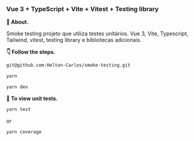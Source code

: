 ### Vue 3 + TypeScript + Vite + Vitest + Testing library

**💬 About.** 

Smoke testing projeto que utiliza testes unitários. Vue 3, Vite, Typescript, Tailwind, vitest, testing library e bibliotecas adicionais.

**👇 Follow the steps.** 

```bash
git@github.com:Helton-Carlos/smoke-testing.git
```

```bash
yarn 
```

```bash
yarn dev
```
**🧪 To view unit tests.** 

```bash
yarn test
```
or 
```bash
yarn coverage
```